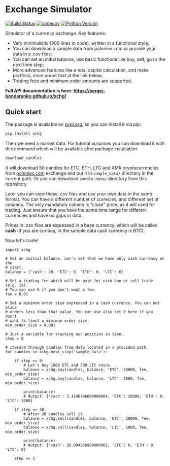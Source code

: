 # Exchange Simulator
[![Build Status](https://github.com/sergei-bondarenko/xchg/workflows/build/badge.svg?branch=master&event=push)](https://github.com/sergei-bondarenko/xchg/actions?query=workflow%3Abuild)
[![codecov](https://codecov.io/gh/sergei-bondarenko/xchg/branch/master/graph/badge.svg)](https://codecov.io/gh/sergei-bondarenko/xchg)
[![Python Version](https://img.shields.io/pypi/pyversions/xchg.svg)](https://pypi.org/project/xchg/)

Simulator of a currency exchange. Key features:
- Very minimalistic (300 lines in code), written in a functional style;
- You can download a sample data from poloniex.com or provide your data in a .csv files;
- You can set an initial balance, use basic functions like buy, sell, go to the next time step;
- More advanced features like a total capital calculation, and make portfolio, more about that at the link below;
- Trading fees and minimum order amounts are supported.

**Full API documentation is here: https://sergei-bondarenko.github.io/xchg/**

## Quick start

The package is available on [pypi.org](https://pypi.org/project/xchg/), so you can install it via pip:
```bash
pip install xchg
```

Then we need a market data. For tutorial purposes you can download it with this command which will be available after package installation:
```bash
download_candles
```

It will download 50 candles for ETC, ETH, LTC and XMR cryptocurrencies from [poloniex.com](https://poloniex.com/) exchange and put it in `sample_data/` directory in the current path. Or you can download `sample_data/` directory from this repository.

Later you can view these .csv files and use your own data in the same format. You can have a different number of currecies, and different set of columns. The only mandatory column is "close" price, as it will used for trading. Just ensure that you have the same time range for different currencies and have no gaps in data.

Prices in .csv files are expressed in a base currency, which will be called __cash__ (if you are curious, in the sample data cash currency is BTC).

Now let's trade!

```python3
import xchg

# Set an initial balance. Let's set that we have only cash currency at the
# start.
balance = {'cash': 20, 'ETC': 0, 'ETH': 0, 'LTC': 0}

# Set a trading fee which will be paid for each buy or sell trade (e.g. 1%).
# You can use 0 if you don't want a fee.
fee = 0.01

# Set a minimum order size expressed in a cash currency. You can not place
# orders less than that value. You can use also set 0 here if you don't
# want to limit a minimum order size.
min_order_size = 0.001

# Just a variable for tracking our position in time.
step = 0

# Iterate through candles from data located in a provided path.
for candles in xchg.next_step('sample_data'):

    if step == 0:
        # Let's buy 1000 ETC and 500 LTC coins.
        balance = xchg.buy(candles, balance, 'ETC', 20000, fee, min_order_size)
        balance = xchg.buy(candles, balance, 'LTC', 1000, fee, min_order_size)

        print(balance)
        # Output: {'cash': 3.1146786000000004, 'ETC': 20000, 'ETH': 0, 'LTC': 1000}

    if step == 30:
        # After 30 candles sell it.
        balance = xchg.sell(candles, balance, 'ETC', 20000, fee, min_order_size)
        balance = xchg.sell(candles, balance, 'LTC', 1000, fee, min_order_size)

        print(balance)
        # Output: {'cash': 20.094336900000002, 'ETC': 0, 'ETH': 0, 'LTC': 0}

    step += 1
```
